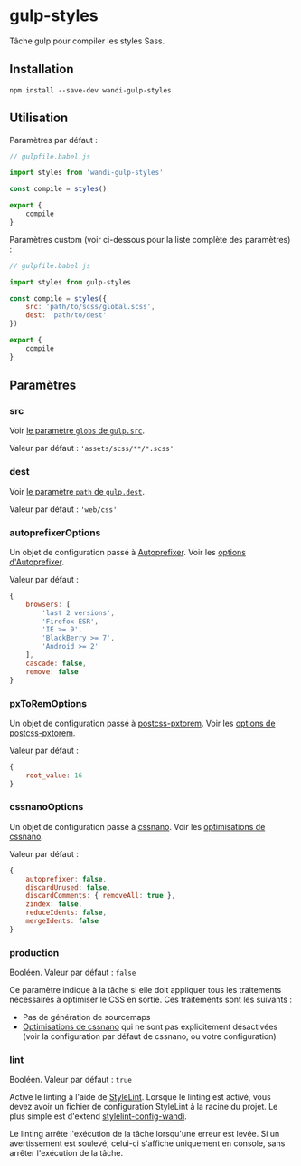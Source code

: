 # gulp-styles

Tâche gulp pour compiler les styles Sass.

## Installation

```
npm install --save-dev wandi-gulp-styles
```

## Utilisation

Paramètres par défaut :

```js
// gulpfile.babel.js

import styles from 'wandi-gulp-styles'

const compile = styles()

export {
    compile
}
```

Paramètres custom (voir ci-dessous pour la liste complète des paramètres) :

```js
// gulpfile.babel.js

import styles from gulp-styles

const compile = styles({
    src: 'path/to/scss/global.scss',
    dest: 'path/to/dest'
})

export {
    compile
}
```

## Paramètres

### src

Voir [le paramètre `globs` de `gulp.src`](https://github.com/gulpjs/gulp/blob/4.0/docs/API.md#globs).

Valeur par défaut : `'assets/scss/**/*.scss'`

### dest

Voir [le paramètre `path` de `gulp.dest`](https://github.com/gulpjs/gulp/blob/4.0/docs/API.md#path).

Valeur par défaut : `'web/css'`

### autoprefixerOptions

Un objet de configuration passé à [Autoprefixer](https://github.com/postcss/autoprefixer).
Voir les [options d'Autoprefixer](https://github.com/postcss/autoprefixer#options).

Valeur par défaut :

```js
{
    browsers: [
        'last 2 versions',
        'Firefox ESR',
        'IE >= 9',
        'BlackBerry >= 7',
        'Android >= 2'
    ],
    cascade: false,
    remove: false
}
```

### pxToRemOptions

Un objet de configuration passé à [postcss-pxtorem](https://github.com/cuth/postcss-pxtorem).
Voir les [options de postcss-pxtorem](https://github.com/cuth/postcss-pxtorem#options).

Valeur par défaut :

```js
{
    root_value: 16
}
```

### cssnanoOptions

Un objet de configuration passé à [cssnano](https://github.com/ben-eb/cssnano).
Voir les [optimisations de cssnano](http://cssnano.co/optimisations/).

Valeur par défaut :

```js
{
    autoprefixer: false,
    discardUnused: false,
    discardComments: { removeAll: true },
    zindex: false,
    reduceIdents: false,
    mergeIdents: false
}
```

### production

Booléen. Valeur par défaut : `false`

Ce paramètre indique à la tâche si elle doit appliquer tous les traitements
nécessaires à optimiser le CSS en sortie. Ces traitements sont les suivants :

* Pas de génération de sourcemaps
* [Optimisations de cssnano](http://cssnano.co/optimisations/) qui ne sont pas
explicitement désactivées (voir la configuration par défaut de cssnano, ou votre
configuration)

### lint

Booléen. Valeur par défaut : `true`

Active le linting à l'aide de [StyleLint](http://stylelint.io/). Lorsque le
linting est activé, vous devez avoir un fichier de configuration StyleLint à la
racine du projet. Le plus simple est d'extend
[stylelint-config-wandi](https://github.com/WandiParis/stylelint-config-wandi).

Le linting arrête l'exécution de la tâche lorsqu'une erreur est levée. Si un
avertissement est soulevé, celui-ci s'affiche uniquement en console, sans
arrêter l'exécution de la tâche.